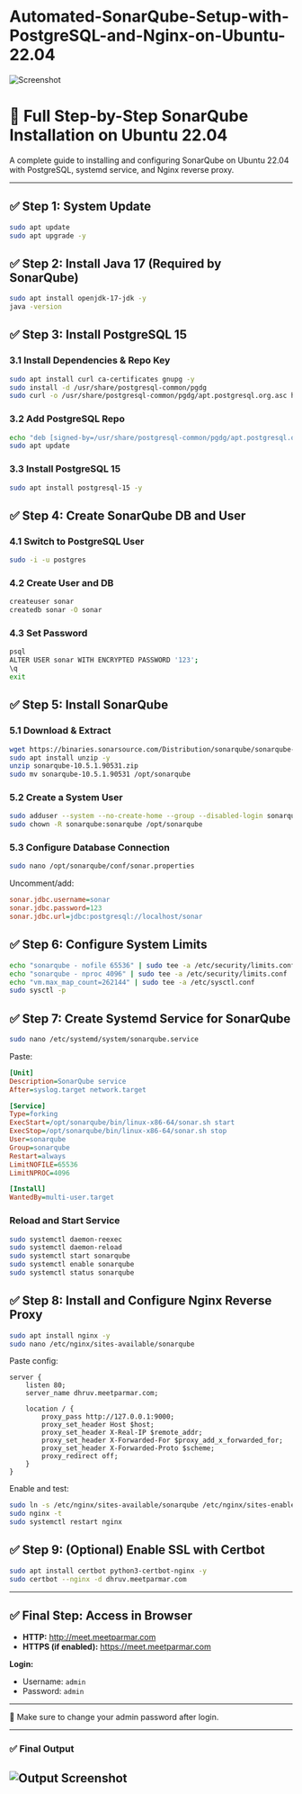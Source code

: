 # Automated-SonarQube-Setup-with-PostgreSQL-and-Nginx-on-Ubuntu-22.04

![Screenshot](Set.png)

# 🚀 Full Step-by-Step SonarQube Installation on Ubuntu 22.04

A complete guide to installing and configuring SonarQube on Ubuntu 22.04 with PostgreSQL, systemd service, and Nginx reverse proxy.

---

## ✅ Step 1: System Update
```bash
sudo apt update
sudo apt upgrade -y
```

## ✅ Step 2: Install Java 17 (Required by SonarQube)
```bash
sudo apt install openjdk-17-jdk -y
java -version
```

## ✅ Step 3: Install PostgreSQL 15

### 3.1 Install Dependencies & Repo Key
```bash
sudo apt install curl ca-certificates gnupg -y
sudo install -d /usr/share/postgresql-common/pgdg
sudo curl -o /usr/share/postgresql-common/pgdg/apt.postgresql.org.asc https://www.postgresql.org/media/keys/ACCC4CF8.asc
```

### 3.2 Add PostgreSQL Repo
```bash
echo "deb [signed-by=/usr/share/postgresql-common/pgdg/apt.postgresql.org.asc] https://apt.postgresql.org/pub/repos/apt $(lsb_release -cs)-pgdg main" | sudo tee /etc/apt/sources.list.d/pgdg.list
sudo apt update
```

### 3.3 Install PostgreSQL 15
```bash
sudo apt install postgresql-15 -y
```

## ✅ Step 4: Create SonarQube DB and User

### 4.1 Switch to PostgreSQL User
```bash
sudo -i -u postgres
```

### 4.2 Create User and DB
```bash
createuser sonar
createdb sonar -O sonar
```

### 4.3 Set Password
```bash
psql
ALTER USER sonar WITH ENCRYPTED PASSWORD '123';
\q
exit
```

## ✅ Step 5: Install SonarQube

### 5.1 Download & Extract
```bash
wget https://binaries.sonarsource.com/Distribution/sonarqube/sonarqube-10.5.1.90531.zip
sudo apt install unzip -y
unzip sonarqube-10.5.1.90531.zip
sudo mv sonarqube-10.5.1.90531 /opt/sonarqube
```

### 5.2 Create a System User
```bash
sudo adduser --system --no-create-home --group --disabled-login sonarqube
sudo chown -R sonarqube:sonarqube /opt/sonarqube
```

### 5.3 Configure Database Connection
```bash
sudo nano /opt/sonarqube/conf/sonar.properties
```

Uncomment/add:
```ini
sonar.jdbc.username=sonar
sonar.jdbc.password=123
sonar.jdbc.url=jdbc:postgresql://localhost/sonar
```

## ✅ Step 6: Configure System Limits
```bash
echo "sonarqube - nofile 65536" | sudo tee -a /etc/security/limits.conf
echo "sonarqube - nproc 4096" | sudo tee -a /etc/security/limits.conf
echo "vm.max_map_count=262144" | sudo tee -a /etc/sysctl.conf
sudo sysctl -p
```

## ✅ Step 7: Create Systemd Service for SonarQube
```bash
sudo nano /etc/systemd/system/sonarqube.service
```

Paste:
```ini
[Unit]
Description=SonarQube service
After=syslog.target network.target

[Service]
Type=forking
ExecStart=/opt/sonarqube/bin/linux-x86-64/sonar.sh start
ExecStop=/opt/sonarqube/bin/linux-x86-64/sonar.sh stop
User=sonarqube
Group=sonarqube
Restart=always
LimitNOFILE=65536
LimitNPROC=4096

[Install]
WantedBy=multi-user.target
```

### Reload and Start Service
```bash
sudo systemctl daemon-reexec
sudo systemctl daemon-reload
sudo systemctl start sonarqube
sudo systemctl enable sonarqube
sudo systemctl status sonarqube
```

## ✅ Step 8: Install and Configure Nginx Reverse Proxy
```bash
sudo apt install nginx -y
sudo nano /etc/nginx/sites-available/sonarqube
```

Paste config:
```nginx
server {
    listen 80;
    server_name dhruv.meetparmar.com;

    location / {
        proxy_pass http://127.0.0.1:9000;
        proxy_set_header Host $host;
        proxy_set_header X-Real-IP $remote_addr;
        proxy_set_header X-Forwarded-For $proxy_add_x_forwarded_for;
        proxy_set_header X-Forwarded-Proto $scheme;
        proxy_redirect off;
    }
}
```

Enable and test:
```bash
sudo ln -s /etc/nginx/sites-available/sonarqube /etc/nginx/sites-enabled/
sudo nginx -t
sudo systemctl restart nginx
```

## ✅ Step 9: (Optional) Enable SSL with Certbot
```bash
sudo apt install certbot python3-certbot-nginx -y
sudo certbot --nginx -d dhruv.meetparmar.com
```

---

## ✅ Final Step: Access in Browser

- **HTTP:** http://meet.meetparmar.com
- **HTTPS (if enabled):** https://meet.meetparmar.com  

**Login:**  
- Username: `admin`  
- Password: `admin`

---

📌 Make sure to change your admin password after login.

---
### ✅ Final Output

![Output Screenshot](Auto.png)
---
